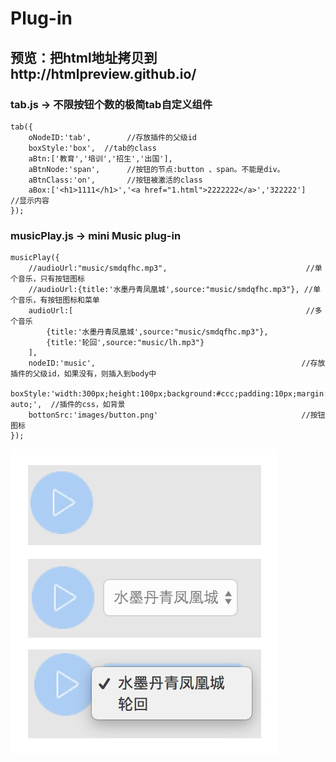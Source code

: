 # Plug-in
预览：把html地址拷贝到http://htmlpreview.github.io/
------------------------
### tab.js -> 不限按钮个数的极简tab自定义组件
    tab({
        oNodeID:'tab',        //存放插件的父级id
        boxStyle:'box',  //tab的class
        aBtn:['教育','培训','招生','出国'],
        aBtnNode:'span',      //按钮的节点:button 、span。不能是div。
        aBtnClass:'on',       //按钮被激活的class
        aBox:['<h1>1111</h1>','<a href="1.html">2222222</a>','322222']    //显示内容
    });
    
### musicPlay.js -> mini Music plug-in
    musicPlay({
        //audioUrl:"music/smdqfhc.mp3",                               //单个音乐，只有按钮图标
        //audioUrl:{title:'水墨丹青凤凰城',source:"music/smdqfhc.mp3"}, //单个音乐，有按钮图标和菜单
        audioUrl:[                                                    //多个音乐
            {title:'水墨丹青凤凰城',source:"music/smdqfhc.mp3"},
            {title:'轮回',source:"music/lh.mp3"}
        ],
        nodeID:'music',                                              //存放插件的父级id，如果没有，则插入到body中
        boxStyle:'width:300px;height:100px;background:#ccc;padding:10px;margin:0 auto;',  //插件的css，如背景
        bottonSrc:'images/button.png'                                //按钮图标
    });
 
![image](https://raw.githubusercontent.com/328849098/Plug-in/master/musicPlay/images/musicPlay.jpg "musicPlay") 
